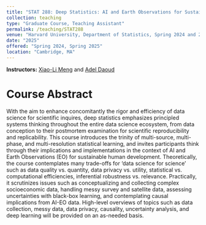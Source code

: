 ```yaml
---
title: "STAT 288: Deep Statistics: AI and Earth Observations for Sustainable Development"
collection: teaching
type: "Graduate Course, Teaching Assistant"
permalink: /teaching/STAT288
venue: "Harvard University, Department of Statistics, Spring 2024 and 2025"
date: "2025"
offered: "Spring 2024, Spring 2025"
location: "Cambridge, MA"
---
```

**Instructors:** [Xiao-Li Meng](https://statistics.fas.harvard.edu/people/xiao-li-meng) and [Adel Daoud](https://adeldaoud.com/) 


Course Abstract
======
With the aim to enhance concomitantly the rigor and efficiency of data science for scientific inquires, deep statistics emphasizes principled systems thinking throughout the entire data science ecosystem, from data conception to their postmortem examination for scientific reproducibility and replicability. This course introduces the trinity of multi-source, multi-phase, and multi-resolution statistical learning, and invites participants think through their implications and implementations in the context of AI and Earth Observations (EO) for sustainable human development. Theoretically, the course contemplates many trade-offs for ‘data science for science’ such as data quality vs. quantity, data privacy vs. utility, statistical vs. computational efficiencies, inferential robustness vs. relevance. Practically, it scrutinizes issues such as conceptualizing and collecting complex socioeconomic data, handling messy survey and satellite data, assessing uncertainties with black-box learning, and contemplating causal implications from AI-EO data. High-level overviews of topics such as data collection, messy data, data privacy, causality, uncertainty analysis, and deep learning will be provided on an as-needed basis.  
 
